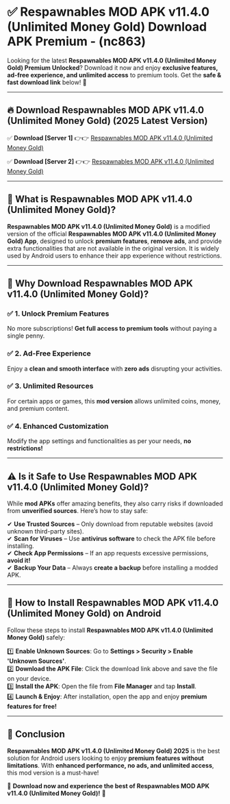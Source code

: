 
# ✅ Respawnables MOD APK v11.4.0 (Unlimited Money Gold) Download APK Premium -  (nc863) 

Looking for the latest **Respawnables MOD APK v11.4.0 (Unlimited Money Gold) Premium Unlocked**? Download it now and enjoy **exclusive features, ad-free experience, and unlimited access** to premium tools. Get the **safe & fast download link** below! 🚀

---

## 🔥 Download Respawnables MOD APK v11.4.0 (Unlimited Money Gold) (2025 Latest Version)

✅ **Download [Server 1]** 👉👉 [Respawnables MOD APK v11.4.0 (Unlimited Money Gold) ](https://apkcomod.com?title=Respawnables_MOD_APK_v11.4.0_(Unlimited_Money_Gold))  

✅ **Download [Server 2]** 👉👉 [Respawnables MOD APK v11.4.0 (Unlimited Money Gold) ](https://apkcomod.com?title=Respawnables_MOD_APK_v11.4.0_(Unlimited_Money_Gold))  


---

## 📌 What is Respawnables MOD APK v11.4.0 (Unlimited Money Gold)?

**Respawnables MOD APK v11.4.0 (Unlimited Money Gold)** is a modified version of the official **Respawnables MOD APK v11.4.0 (Unlimited Money Gold) App**, designed to unlock **premium features**, **remove ads**, and provide extra functionalities that are not available in the original version. It is widely used by Android users to enhance their app experience without restrictions.

---

## 🌟 Why Download Respawnables MOD APK v11.4.0 (Unlimited Money Gold)?

### ✅ 1. Unlock Premium Features
No more subscriptions! **Get full access to premium tools** without paying a single penny.

### ✅ 2. Ad-Free Experience
Enjoy a **clean and smooth interface** with **zero ads** disrupting your activities.

### ✅ 3. Unlimited Resources
For certain apps or games, this **mod version** allows unlimited coins, money, and premium content.

### ✅ 4. Enhanced Customization
Modify the app settings and functionalities as per your needs, **no restrictions!**

---

## ⚠️ Is it Safe to Use Respawnables MOD APK v11.4.0 (Unlimited Money Gold)?

While **mod APKs** offer amazing benefits, they also carry risks if downloaded from **unverified sources**. Here’s how to stay safe:

✔ **Use Trusted Sources** – Only download from reputable websites (avoid unknown third-party sites).  
✔ **Scan for Viruses** – Use **antivirus software** to check the APK file before installing.  
✔ **Check App Permissions** – If an app requests excessive permissions, **avoid it!**  
✔ **Backup Your Data** – Always **create a backup** before installing a modded APK.

---

## 📲 How to Install Respawnables MOD APK v11.4.0 (Unlimited Money Gold) on Android

Follow these steps to install **Respawnables MOD APK v11.4.0 (Unlimited Money Gold)** safely:

1️⃣ **Enable Unknown Sources**: Go to **Settings > Security > Enable 'Unknown Sources'**.  
2️⃣ **Download the APK File**: Click the download link above and save the file on your device.  
3️⃣ **Install the APK**: Open the file from **File Manager** and tap **Install**.  
4️⃣ **Launch & Enjoy**: After installation, open the app and enjoy **premium features for free!**

---

## 🚀 Conclusion

**Respawnables MOD APK v11.4.0 (Unlimited Money Gold) 2025** is the best solution for Android users looking to enjoy **premium features without limitations**. With **enhanced performance, no ads, and unlimited access**, this mod version is a must-have!

🔻 **Download now and experience the best of Respawnables MOD APK v11.4.0 (Unlimited Money Gold)!** 🔻


